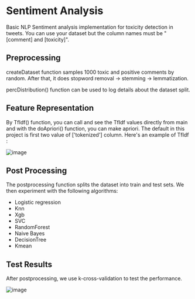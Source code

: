 # Sentiment Analysis
Basic NLP Sentiment analysis implementation for toxicity detection in tweets. You can use your dataset but the column names must be "[comment] and [toxicity]".

## Preprocessing

createDataset function samples 1000 toxic and positive comments by random. After that, it does  stopword removal -> stemming -> lemmatization.

percDistribution() function can be used to log details about the dataset split.

## Feature Representation

By TfIdf() function, you can call and see the TfIdf values directly from main and with the doApriori() function, you can make apriori. The default in this project is first two value of ['tokenized'] column. Here's an example of TfIdf :

![image](https://user-images.githubusercontent.com/18538179/147675939-9bc243f8-68d2-4c1a-9dce-75becc0d567c.png)

## Post Processing

The postprocessing function splits the dataset into train and test sets. We then experiment with the following algorithms:

- Logistic regression
- Knn
- Xgb
- SVC
- RandomForest
- Naive Bayes
- DecisionTree
- Kmean

## Test Results

After postprocessing, we use k-cross-validation to test the performance.


![image](https://user-images.githubusercontent.com/18538179/147676640-a5b89639-5f77-4e79-a858-d60a89babff9.png)
